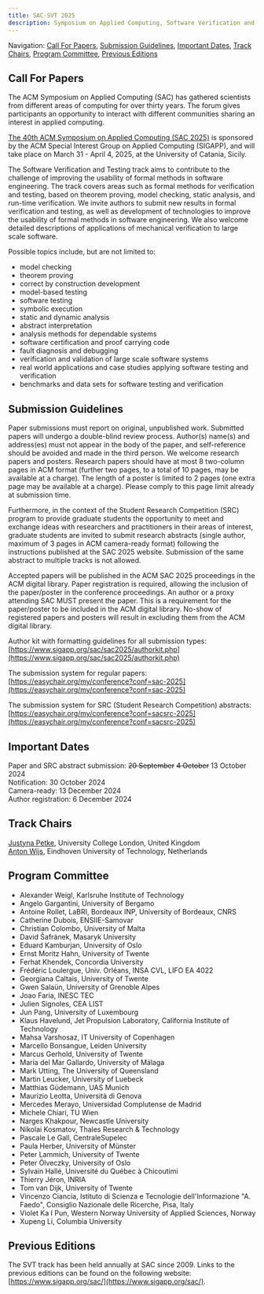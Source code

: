 ```yaml
---
title: SAC-SVT 2025
description: Symposium on Applied Computing, Software Verification and Testing Track, 2025
---
```

Navigation: [Call For Papers](#call-for-papers), [Submission Guidelines](#submission-guidelines), [Important Dates](#important-dates), [Track Chairs](#track-chairs), [Program Committee](#program-committee), [Previous Editions](#previous-editions)

## Call For Papers

The ACM Symposium on Applied Computing (SAC) has gathered scientists from different areas of computing for over thirty years. 
The forum gives participants an opportunity to interact with different communities sharing an interest in applied computing.

[The 40th ACM Symposium on Applied Computing (SAC 2025)](https://www.sigapp.org/sac/sac2025/) is sponsored by the ACM Special Interest Group on Applied Computing (SIGAPP), and will take place on March 31 - April 4, 2025, at the University of Catania, Sicily.

The Software Verification and Testing track aims to contribute to the challenge of improving the usability of formal methods in software engineering. 
The track covers areas such as formal methods for verification and testing, based on theorem proving, model checking, static analysis, and run-time verification. 
We invite authors to submit new results in formal verification and testing, as well as development of technologies to improve the usability of formal methods in software engineering. 
We also welcome detailed descriptions of applications of mechanical verification to large scale software.

Possible topics include, but are not limited to:

- model checking
- theorem proving
- correct by construction development
- model-based testing
- software testing
- symbolic execution
- static and dynamic analysis
- abstract interpretation
- analysis methods for dependable systems
- software certification and proof carrying code
- fault diagnosis and debugging
- verification and validation of large scale software systems
- real world applications and case studies applying software testing and verification
- benchmarks and data sets for software testing and verification

## Submission Guidelines

Paper submissions must report on original, unpublished work. 
Submitted papers will undergo a double-blind review process. 
Author(s) name(s) and address(es) must not appear in the body of the paper, and self-reference should be avoided and made in the third person. 
We welcome research papers and posters. 
Research papers should have at most 8 two-column pages in ACM format (further two pages, to a total of 10 pages, may be available at a charge). 
The length of a poster is limited to 2 pages (one extra page may be available at a charge). 
Please comply to this page limit already at submission time.

Furthermore, in the context of the Student Research Competition (SRC) program to provide graduate students the opportunity to meet and exchange ideas with researchers and practitioners in their areas of interest, graduate students are invited to submit research abstracts (single author, maximum of 3 pages in ACM camera-ready format) following the instructions published at the SAC 2025 website. 
Submission of the same abstract to multiple tracks is not allowed.

Accepted papers will be published in the ACM SAC 2025 proceedings in the ACM digital library. 
Paper registration is required, allowing the inclusion of the paper/poster in the conference proceedings. 
An author or a proxy attending SAC MUST present the paper. 
This is a requirement for the paper/poster to be included in the ACM digital library. 
No-show of registered papers and posters will result in excluding them from the ACM digital library.

Author kit with formatting guidelines for all submission types: [https://www.sigapp.org/sac/sac2025/authorkit.php](https://www.sigapp.org/sac/sac2025/authorkit.php)

The submission system for regular papers: [https://easychair.org/my/conference?conf=sac-2025](https://easychair.org/my/conference?conf=sac-2025)

The submission system for SRC (Student Research Competition) abstracts: [https://easychair.org/my/conference?conf=sacsrc-2025](https://easychair.org/my/conference?conf=sacsrc-2025)

## Important Dates
Paper and SRC abstract submission: ~~20 September~~ ~~4 October~~ 13 October 2024 <br>
Notification:  30 October 2024<br>
Camera-ready: 13 December 2024<br>
Author registration: 6 December 2024

## Track Chairs

[Justyna Petke](http://www0.cs.ucl.ac.uk/staff/J.Petke/index.html), University College London, United Kingdom <br>
[Anton Wijs](https://www.tue.nl/en/research/researchers/anton-wijs), Eindhoven University of Technology, Netherlands

## Program Committee

- Alexander	Weigl, Karlsruhe Institute of Technology
- Angelo	Gargantini, University of Bergamo
- Antoine Rollet, LaBRI, Bordeaux INP, University of Bordeaux, CNRS
- Catherine Dubois, ENSIIE-Samovar
- Christian Colombo, University of Malta
- David Šafránek, Masaryk University
- Eduard Kamburjan, University of Oslo
- Ernst Moritz Hahn, University of Twente
- Ferhat Khendek, Concordia University
- Frédéric Loulergue, Univ. Orléans, INSA CVL, LIFO EA 4022
- Georgiana Caltais, University of Twente
- Gwen Salaün, University of Grenoble Alpes
- Joao Faria, INESC TEC
- Julien Signoles, CEA LIST
- Jun Pang, University of Luxembourg
- Klaus Havelund, Jet Propulsion Laboratory, California Institute of Technology
- Mahsa Varshosaz, IT University of Copenhagen
- Marcello Bonsangue, Leiden University
- Marcus Gerhold, University of Twente
- María del Mar Gallardo, University of Málaga
- Mark Utting, The University of Queensland
- Martin Leucker, University of Luebeck
- Matthias Güdemann, UAS Munich
- Maurizio Leotta, Università di Genova
- Mercedes Merayo, Universidad Complutense de Madrid
- Michele Chiari, TU Wien
- Narges Khakpour, Newcastle University
- Nikolai Kosmatov, Thales Research & Technology
- Pascale Le Gall, CentraleSupelec
- Paula Herber, University of Münster
- Peter Lammich, University of Twente
- Peter Ölveczky, University of Oslo
- Sylvain Hallé, Université du Québec à Chicoutimi
- Thierry Jéron, INRIA
- Tom van Dijk, University of Twente
- Vincenzo Ciancia, Istituto di Scienza e Tecnologie dell'Informazione "A. Faedo", Consiglio Nazionale delle Ricerche, Pisa, Italy
- Violet Ka I Pun, Western Norway University of Applied Sciences, Norway
- Xupeng Li, Columbia University

## Previous Editions

The SVT track has been held annually at SAC since 2009. 
Links to the previous editions can be found on the following website: [https://www.sigapp.org/sac/](https://www.sigapp.org/sac/).
